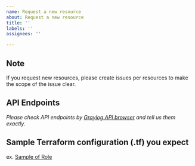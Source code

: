```yaml
---
name: Request a new resource
about: Request a new resource
title: ''
labels: ''
assignees: ''

---
```


## Note

If you request new resources, please create issues per resources to make the scope of the issue clear.

## API Endpoints

_Please check API endpoints by [Graylog API browser](https://docs.graylog.org/en/3.1/pages/configuration/rest_api.html#using-the-api-browser) and tell us them exactly._

## Sample Terraform configuration (.tf) you expect

ex. [Sample of Role](https://github.com/terraform-provider-graylog/terraform-provider-graylog/blob/v0.3.0/examples/v0.12/role.tf)
